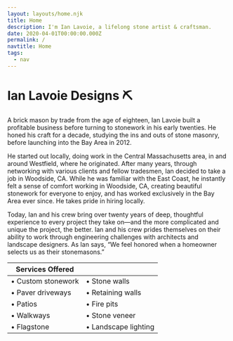 ```yaml
---
layout: layouts/home.njk
title: Home
description: I'm Ian Lavoie, a lifelong stone artist & craftsman.
date: 2020-04-01T00:00:00.000Z
permalink: /
navtitle: Home
tags:
  - nav
---
```


<h1>Ian Lavoie Designs ⛏️</h1>

<div class="flex-grid">

  <main class="flex-grid__item flex-grid__item--no-hover flex-grid__item--full-width">

A brick mason by trade from the age of eighteen, Ian Lavoie built a profitable business before turning to stonework in his early twenties. He honed his craft for a decade, studying the ins and outs of stone masonry, before launching into the Bay Area in 2012.

He started out locally, doing work in the Central Massachusetts area, in and around Westfield, where he originated. After many years, through networking with various clients and fellow tradesmen, Ian decided to take a job in Woodside, CA. While he was familiar with the East Coast, he instantly felt a sense of comfort working in Woodside, CA, creating beautiful stonework for everyone to enjoy, and has worked exclusively in the Bay Area ever since. He takes pride in hiring locally.

Today, Ian and his crew bring over twenty years of deep, thoughtful experience to every project they take on—and the more complicated and unique the project, the better. Ian and his crew prides themselves on their ability to work through engineering challenges with architects and landscape designers. As Ian says, “We feel honored when a homeowner selects us as their stonemasons.”

| Services Offered     |                    |
|----------------------|--------------------|
|• Custom stonework    |• Stone walls       |
|• Paver driveways     |• Retaining walls   |
|• Patios              |• Fire pits         |
|• Walkways            |• Stone veneer      |
|• Flagstone           |• Landscape lighting|
  </main>
</div>
